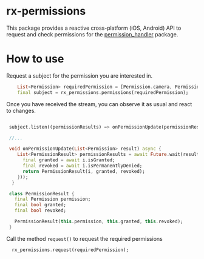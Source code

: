 # rx-permissions
This package provides a reactive cross-platform (iOS, Android) API 
to request and check permissions for the [permission_handler](https://pub.dev/packages/permission_handler) package.

# How to use

Request a subject for the permission you are interested in.
```dart
    List<Permission> requiredPermission = [Permission.camera, Permission.microphone];
    final subject = rx_permissions.permissions(requiredPermission);
```

Once you have received the stream, you can observe it as usual and react to changes.

```dart

 subject.listen((permissionResults) => onPermissionUpdate(permissionResults));

 //...

 void onPermissionUpdate(List<Permission> result) async {
    List<PermissionResult> permissionResults = await Future.wait(result.map((i) async {
      final granted = await i.isGranted;
      final revoked = await i.isPermanentlyDenied;
      return PermissionResult(i, granted, revoked);
    }));
  }

 class PermissionResult {
   final Permission permission;
   final bool granted;
   final bool revoked;

   PermissionResult(this.permission, this.granted, this.revoked);
 }
```

Call the method `request()` to request the required permissions

```dart
  rx_permissions.request(requiredPermission);
```
